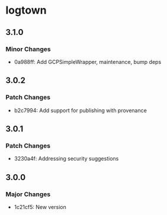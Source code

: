 # logtown

## 3.1.0

### Minor Changes

- 0a988ff: Add GCPSimpleWrapper, maintenance, bump deps

## 3.0.2

### Patch Changes

- b2c7994: Add support for publishing with provenance

## 3.0.1

### Patch Changes

- 3230a4f: Addressing security suggestions

## 3.0.0

### Major Changes

- 1c21cf5: New version
